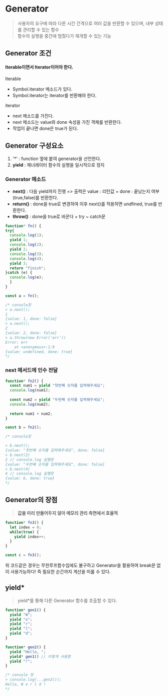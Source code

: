 # Generator
> 사용자의 요구에 따라 다른 시간 간격으로 여러 값을 반환할 수 있으며, 내부 상태를 관리할 수 있는 함수<br>
> 함수의 실행을 중간에 멈췄다가 재개할 수 있는 기능<br>

## Generator 조건

#### Iterable이면서 Iterator이어야 한다.

Iterable
- Symbol.iterator 메소드가 있다.
- Symbol.iterator는 iterator를 반환해야 한다.

iterator
- next 메소드를 가진다.
- next 메소드는 value와 done 속성을 가진 객체를 반환한다.
- 작업이 끝나면 done은 true가 된다.


## Generator 구성요소
1. '*' : function 옆에 붙여 generator을 선언한다.
2. **yield** : 제너레이터 함수의 실행을 일시적으로 정지

### Generator 메소드
- **next()** : 다음 yield까지 진행 => 출력은 value : 리턴값 + done : 끝났는지 여부(true,false)를 반환한다.
- **return()** : done을 true로 변경하여 이후 next()를 적용하면 undfined, true를 반환한다.
- **throw()** : done을 true로 바꾼다 + try ~ catch문

```javascript
function* fn() {
try{
  console.log(1);
  yield 1;
  console.log(2);
  yield 2;
  console.log(3);
  console.log(4);
  yield 3;
  return "finish";
}catch (e) {
  console.log(e);
  }
}

const a = fn();

/* console창
> a.next();
1
{value: 1, done: false}
> a.next();
2
{value: 2, done: false}
> a.throw(new Error('err'))
Error: err
    at <anonymous>:1:9
{value: undefined, done: true}
*/
```


### next 메서드에 인수 전달

```javascript
function* fn2() {
  const num1 = yield "첫번째 숫자를 입력해주세요";
  console.log(num1);
  
  const num2 = yield "두번째 숫자를 입력해주세요";
  console.log(num2);
  
  return num1 + num2;
}

const b = fn2();

/* console창

> b.next();
{value: "첫번째 숫자를 입력해주세요", done: false}
> b.next(2)
2 // console.log 실행문
{value: "두번째 숫자를 입력해주세요", done: false}
> b.next(4)
4 // console.log 실행문
{value: 6, done: true}
*/
```

## Generator의 장점
> **값을 미리 만들어두지 않아 메모리 관리 측면에서 효율적**

```javascript
function* fn3() {
  let index = 0;
  while(true) {
    yield index++;
  }
}

const c = fn3();
```

위 코드같은 경우는 무한루프함수임에도 불구하고 Generator을 활용하여 break문 없이 사용가능하다!
즉 필요한 순간까지 계산을 미룰 수 있다.


## yield*
> yield*를 통해 다른 Generator 함수를 호출할 수 있다.

```javascript
function* gen1() {
  yield "W";
  yield "o";
  yield "r";
  yield "l";
  yield "d";
}

function* gen2() {
  yield "Hello, ";
  yield* gen1() // 이렇게 사용함
  yield "!";
}

/* console 창
> console.log(...gen2());
Hello, W o r l d !
*/
```
